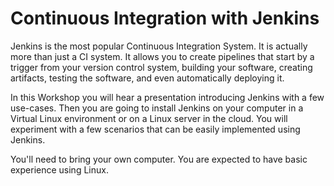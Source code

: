 # Continuous Integration with Jenkins

Jenkins is the most popular Continuous Integration System. It is actually more than just a CI system. It allows you to create pipelines that start by a trigger from your version control system, building your software, creating artifacts, testing the software, and even automatically deploying it.

In this Workshop you will hear a presentation introducing Jenkins with a few use-cases. Then you are going to install Jenkins on your computer in a Virtual Linux environment or on a Linux server in the cloud. You will experiment with a few scenarios that can be easily implemented using Jenkins.

You'll need to bring your own computer. You are expected to have basic experience using Linux.


